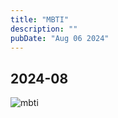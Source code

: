 ```yaml
---
title: "MBTI"
description: ""
pubDate: "Aug 06 2024"
---
```


## 2024-08

![mbti](/images/mbti-1.jpg)